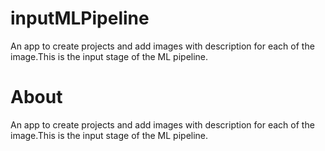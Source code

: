 # inputMLPipeline
An app to create projects and add images with description for each of the image.This is the input stage of the ML pipeline. 

# About
An app to create projects and add images with description for each of the image.This is the input stage of the ML pipeline. 
